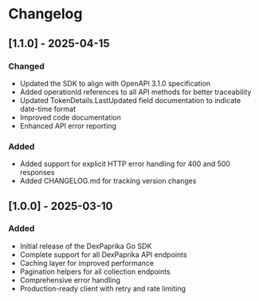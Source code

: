 # Changelog

## [1.1.0] - 2025-04-15

### Changed
- Updated the SDK to align with OpenAPI 3.1.0 specification
- Added operationId references to all API methods for better traceability
- Updated TokenDetails.LastUpdated field documentation to indicate date-time format
- Improved code documentation
- Enhanced API error reporting

### Added
- Added support for explicit HTTP error handling for 400 and 500 responses
- Added CHANGELOG.md for tracking version changes

## [1.0.0] - 2025-03-10

### Added
- Initial release of the DexPaprika Go SDK
- Complete support for all DexPaprika API endpoints
- Caching layer for improved performance
- Pagination helpers for all collection endpoints
- Comprehensive error handling
- Production-ready client with retry and rate limiting 